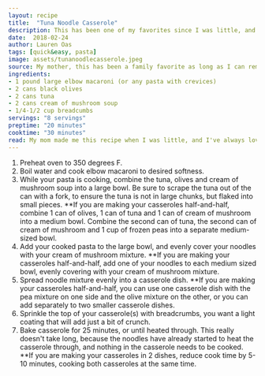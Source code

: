 ```yaml
---
layout: recipe
title:  "Tuna Noodle Casserole"
description: This has been one of my favorites since I was little, and I appreciate it even more now that I realize how easy it is to make!
date:  2018-02-24
author: Lauren Oas
tags: [quick&easy, pasta]
image: assets/tunanoodlecasserole.jpeg
source: My mother, this has been a family favorite as long as I can remember.
ingredients:
- 1 pound large elbow macaroni (or any pasta with crevices)
- 2 cans black olives
- 2 cans tuna
- 2 cans cream of mushroom soup
- 1/4-1/2 cup breadcumbs
servings: "8 servings"
preptime: "20 minutes"
cooktime: "30 minutes"
read: My mom made me this recipe when I was little, and I've always loved it. It's basic, delicious, and I usually have all of the ingredients on-hand. This is definitely not a high-falutin' recipe! I usually split this recipe in half, and switch one can of olives for a cup of frozen green peas-Tyler doesn't care for black olives. When your casserole is done, let it cool, as the olives are like lava pockets!
---
```

1. Preheat oven to 350 degrees F.
2. Boil water and cook elbow macaroni to desired softness.
2. While your pasta is cooking, combine the tuna, olives and cream of mushroom soup into a large bowl. Be sure to scrape the tuna out of the can with a fork, to ensure the tuna is not in large chunks, but flaked into small pieces. **If you are making your casseroles half-and-half, combine 1 can of olives, 1 can of tuna and 1 can of cream of mushroom into a medium bowl. Combine the second can of tuna, the second can of cream of mushroom and 1 cup of frozen peas into a separate medium-sized bowl.
3. Add your cooked pasta to the large bowl, and evenly cover your noodles with your cream of mushroom mixture. **If you are making your casseroles half-and-half, add one of your noodles to each medium sized bowl, evenly covering with your cream of mushroom mixture.
4. Spread noodle mixture evenly into a casserole dish. **If you are making your casseroles half-and-half, you can use one casserole dish with the pea mixture on one side and the olive mixture on the other, or you can add separately to two smaller casserole dishes.
5. Sprinkle the top of your casserole(s) with breadcrumbs, you want a light coating that will add just a bit of crunch.
6. Bake casserole for 25 minutes, or until heated through. This really doesn't take long, because the noodles have already started to heat the casserole through, and nothing in the casserole needs to be cooked. **If you are making your casseroles in 2 dishes, reduce cook time by 5-10 minutes, cooking both casseroles at the same time.